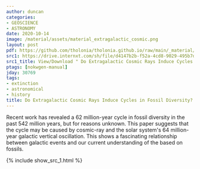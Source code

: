 ```yaml
---
author: duncan
categories:
- GEOSCIENCE
- ASTRONOMY
date: 2020-10-14
image: /material/assets/material_extragalactic_cosmic.png
layout: post
pdf: https://github.com/tholonia/tholonia.github.io/raw/main/_material/assets/material_extragalactic_cosmic.pdf
src1: https://drive.internxt.com/sh/file/d4147b2b-f52a-4cd8-9029-495b7dc7f7a6/69d935520f06b76e7e1b6070157a79e7f567687d6e96070ba525c734f516660d
src1_title: View/Download " Do Extragalactic Cosmic Rays Induce Cycles in Fossil Diversity?" ( pages)
ptags: [nokwgen-manual]
jday: 30769
tags:
- extinction
- astronomical
- history
title: Do Extragalactic Cosmic Rays Induce Cycles in Fossil Diversity? (11 pages)
---
```


Recent work has revealed a 62 million-year cycle in fossil diversity in the past 542 million years, but for reasons unknown. This paper suggests that the cycle may be caused by cosmic-ray and the solar system's 64 million-year galactic vertical oscillation.  This shows a fascinating relationship between galactic events and our current understanding of the based on fossils.

<!--more-->

{% include show_src_1.html %}
